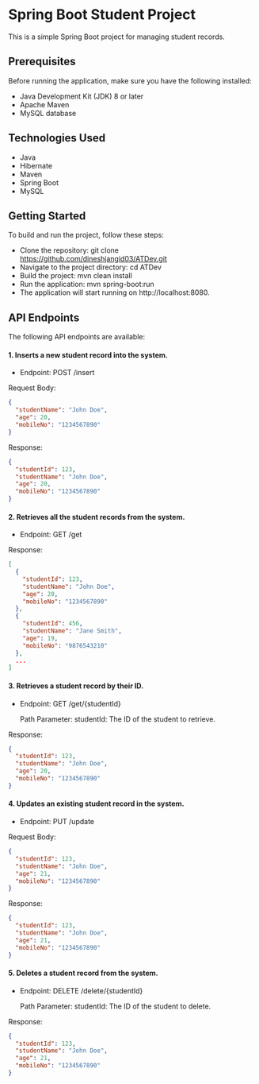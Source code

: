 # Spring Boot Student Project

This is a simple Spring Boot project for managing student records.

## Prerequisites

Before running the application, make sure you have the following installed:

- Java Development Kit (JDK) 8 or later
- Apache Maven
- MySQL database

## Technologies Used

- Java
- Hibernate
- Maven
- Spring Boot
- MySQL

## Getting Started

To build and run the project, follow these steps:

- Clone the repository: git clone https://github.com/dineshjangid03/ATDev.git
- Navigate to the project directory: cd ATDev
- Build the project: mvn clean install
- Run the application: mvn spring-boot:run
- The application will start running on http://localhost:8080.


## API Endpoints
The following API endpoints are available:

#### 1. Inserts a new student record into the system.

- Endpoint: POST /insert

Request Body:

```json
{
  "studentName": "John Doe",
  "age": 20,
  "mobileNo": "1234567890"
}
```

Response:

```json
{
  "studentId": 123,
  "studentName": "John Doe",
  "age": 20,
  "mobileNo": "1234567890"
}
```

#### 2. Retrieves all the student records from the system.

- Endpoint: GET /get

Response:

```json
[
  {
    "studentId": 123,
    "studentName": "John Doe",
    "age": 20,
    "mobileNo": "1234567890"
  },
  {
    "studentId": 456,
    "studentName": "Jane Smith",
    "age": 19,
    "mobileNo": "9876543210"
  },
  ...
]
```


#### 3. Retrieves a student record by their ID.

- Endpoint: GET /get/{studentId}

    Path Parameter:
    studentId: The ID of the student to retrieve.

Response:

```json
{
  "studentId": 123,
  "studentName": "John Doe",
  "age": 20,
  "mobileNo": "1234567890"
}
```

#### 4. Updates an existing student record in the system.

- Endpoint: PUT /update

Request Body:

```json
{
  "studentId": 123,
  "studentName": "John Doe",
  "age": 21,
  "mobileNo": "1234567890"
}
```

Response:

```json
{
  "studentId": 123,
  "studentName": "John Doe",
  "age": 21,
  "mobileNo": "1234567890"
}
```

#### 5. Deletes a student record from the system.

- Endpoint: DELETE /delete/{studentId}

    Path Parameter:
    studentId: The ID of the student to delete.

Response:

```json
{
  "studentId": 123,
  "studentName": "John Doe",
  "age": 21,
  "mobileNo": "1234567890"
}
```
